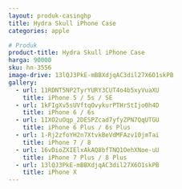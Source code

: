 ```yaml
---
layout: produk-casinghp
title: Hydra Skull iPhone Case
categories: apple

# Produk
product-title: Hydra Skull iPhone Case
harga: 90000
sku: hn-3556
image-drive: 13lQJ3PkE-mBBXdjqAC3dil27X6O1skPB
gallery:
  - url: 11RDNT5NP2TyrYURY3CUT4o4b5xyVuaXU
    title: iPhone 5 / 5s / SE
  - url: 1kFIgXv5sUVftqOvykurPTHrStIjo0h4D
    title: iPhone 6 / 6s
  - url: 1IXO2uOqp_2DESPZcad7yfyZPN7QqUTGU
    title: iPhone 6 Plus / 6s Plus
  - url: 1-Rj2zfoYH2n7XtvkBeVdMFAzv10jmTai
    title: iPhone 7 / 8
  - url: 16vDioZXIElxAkAQ8bfTNQ1OehXNoe-uU
    title: iPhone 7 Plus / 8 Plus
  - url: 13lQJ3PkE-mBBXdjqAC3dil27X6O1skPB
    title: iPhone X
---
```

